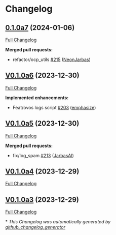 # Changelog

## [0.1.0a7](https://github.com/OpenVoiceOS/ovos-utils/tree/0.1.0a7) (2024-01-06)

[Full Changelog](https://github.com/OpenVoiceOS/ovos-utils/compare/V0.1.0a6...0.1.0a7)

**Merged pull requests:**

- refactor/ocp\_utils [\#215](https://github.com/OpenVoiceOS/ovos-utils/pull/215) ([NeonJarbas](https://github.com/NeonJarbas))

## [V0.1.0a6](https://github.com/OpenVoiceOS/ovos-utils/tree/V0.1.0a6) (2023-12-30)

[Full Changelog](https://github.com/OpenVoiceOS/ovos-utils/compare/V0.1.0a5...V0.1.0a6)

**Implemented enhancements:**

- Feat/ovos logs script [\#203](https://github.com/OpenVoiceOS/ovos-utils/pull/203) ([emphasize](https://github.com/emphasize))

## [V0.1.0a5](https://github.com/OpenVoiceOS/ovos-utils/tree/V0.1.0a5) (2023-12-30)

[Full Changelog](https://github.com/OpenVoiceOS/ovos-utils/compare/V0.1.0a4...V0.1.0a5)

**Merged pull requests:**

- fix/log\_spam [\#213](https://github.com/OpenVoiceOS/ovos-utils/pull/213) ([JarbasAl](https://github.com/JarbasAl))

## [V0.1.0a4](https://github.com/OpenVoiceOS/ovos-utils/tree/V0.1.0a4) (2023-12-29)

[Full Changelog](https://github.com/OpenVoiceOS/ovos-utils/compare/V0.1.0a3...V0.1.0a4)

## [V0.1.0a3](https://github.com/OpenVoiceOS/ovos-utils/tree/V0.1.0a3) (2023-12-29)

[Full Changelog](https://github.com/OpenVoiceOS/ovos-utils/compare/V0.0.38...V0.1.0a3)



\* *This Changelog was automatically generated by [github_changelog_generator](https://github.com/github-changelog-generator/github-changelog-generator)*
